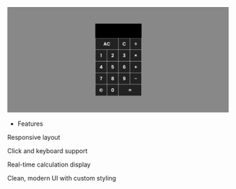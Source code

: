 ![screenshot](app.png)

* Features

Responsive layout

Click and keyboard support

Real-time calculation display

Clean, modern UI with custom styling
